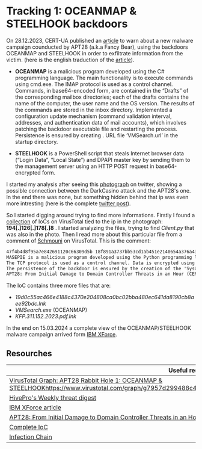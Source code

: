 # Tracking 1: OCEANMAP & STEELHOOK backdoors

On 28.12.2023, CERT-UA published an [article](https://cert.gov.ua/article/6276894) to warn about a new malware campaign counducted by APT28 (a.k.a Fancy Bear), using the backdoors OCEANMAP and STEELHOOK in order to
exfiltrate information from the victim. (here is the english traduction of the [article](https://medium.com/cyberscribers-exploring-cybersecurity/apt28-from-initial-damage-to-domain-controller-threats-in-an-hour-cert-ua-8399-1944dd6edcdf)).

- **OCEANMAP** is a malicious program developed using the C# programming language. The main functionality is to execute commands using cmd.exe. The IMAP protocol is used as a control channel. Commands, in base64-encoded form, are contained in the “Drafts” of the corresponding mailbox directories; each of the drafts contains the name of the computer, the user name and the OS version. The results of the commands are stored in the inbox directory. Implemented a configuration update mechanism (command validation interval, addresses, and authentication data of mail accounts), which involves patching the backdoor executable file and restarting the process. Persistence is ensured by creating . URL file ‘VMSearch.url’ in the startup directory.

- **STEELHOOK** is a PowerShell script that steals Internet browser data (“Login Data”, “Local State”) and DPAPI master key by sending them to the management server using an HTTP POST request in base64-encrypted form.

I started my analysis after seeing this [photograph](./Twitter-post.jpg) on twitter, showing a possible connection between the DarkCasino attack and the APT28's one. In the end there was none, but something
hidden behind that ip was even more intresting (here is the complete [twitter post](https://twitter.com/BaoshengbinCumt/status/1762657919504732527)).

So I started digging around trying to find more informations. Firstly I found a [collection](https://www.virustotal.com/gui/collection/4fca51117f88d8172e0ea97d2d2878271a3135327edf248511b7e8d777a252d9) of IoCs on VirusTotal tied to the ip in the photograph: **194[.]126[.]178[.]8** . I started analyzing the files, trying to find *Client.py* that was also in the photo. Then I read more about this particular file from a comment of [Schmouni](https://www.virustotal.com/gui/user/Schmouni) on VirusTotal. This is the comment:

```txt
47f4b4d8f95a7e842691120c66309d5b 18f891a3737bb53cd1ab451e2140654a376a43b2d75f6695f3133d47a41952b6 Client.py (MASEPIE)
MASEPIE is a malicious program developed using the Python programming language. The main functionality is to download/upload files and execute commands.
The TCP protocol is used as a control channel. Data is encrypted using the AES-128-CBC algorithm; The key, which is a sequence of 16 arbitrary bytes, is generated at the beginning of the connection.
The persistence of the backdoor is ensured by the creation of the 'SysUpdate' key in the 'Run' branch of the OS registry, as well as, using the 'SystemUpdate.lnk' LNK file in the startup directory.
APT28: From Initial Damage to Domain Controller Threats in an Hour (CERT-UA#8399)
```

The IoC contains three more files that are:

- *19d0c55ac466e4188c4370e204808ca0bc02bba480ec641da8190cb8aee92bdc.lnk*
- *VMSearch.exe* (OCEANMAP)
- *KFP.311.152.2023.pdf.lnk*

In the end on 15.03.2024 a complete view of the OCEANMAP/STEELHOOK malware campaign arrived form [IBM XForce](https://securityintelligence.com/x-force/itg05-leverages-malware-arsenal/).

## Resourches

|Useful resourches|
|---------------|
|[VirusTotal Graph: APT28 Rabbit Hole 1: OCEANMAP & STEELHOOK]()https://www.virustotal.com/graph/g7957d299488c41f7829f4eca499f6577cdc49e36f14b4f3bbb54ebe89c2b714d|
|[HivePro's Weekly threat digest](https://www.hivepro.com/wp-content/uploads/2024/01/Weekly-Threat-Digest-1-January-to-7-January-2024.pdf)|
|[IBM XForce article](https://securityintelligence.com/x-force/itg05-leverages-malware-arsenal/)|
|[APT28: From Initial Damage to Domain Controller Threats in an Hour (CERT-UA#8399)](https://medium.com/cyberscribers-exploring-cybersecurity/apt28-from-initial-damage-to-domain-controller-threats-in-an-hour-cert-ua-8399-1944dd6edcdf)|
|[Complete IoC](./IoC-APT28-CERT-UA-8399-OCEANMAP.txt)|
|[Infection Chain](./Infection-chain-APT28.png)|
